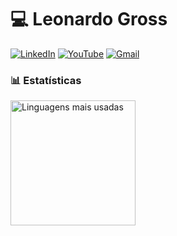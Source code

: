 # 💻 Leonardo Gross

[![LinkedIn](https://img.shields.io/badge/LinkedIn-%230077B5?style=for-the-badge&logo=linkedin&logoColor=white)](https://www.linkedin.com/in/leodev98/)
[![YouTube](https://img.shields.io/badge/YouTube-red?logo=youtube&logoColor=white&style=for-the-badge)](https://www.youtube.com/@leonardogrossDev)
[![Gmail](https://img.shields.io/badge/Gmail-D14836?style=for-the-badge&logo=gmail&logoColor=white)](mailto:leonardorev98@gmail.com)
<br/>

### 📊 Estatísticas
<!-- <p align="left">
  <img 
    height="200em" 
    src="https://github-readme-stats.vercel.app/api?username=leonardodgr&show_icons=true&theme=tokyonight&locale=pt-br"
    alt="Estatísticas do GitHub de Leonardo"
  /> -->
  <img 
    height="200em" 
    src="https://github-readme-stats.vercel.app/api/top-langs/?username=leonardodgr&layout=compact&langs_count=10&theme=tokyonight"
    alt="Linguagens mais usadas"
  />
</p>

